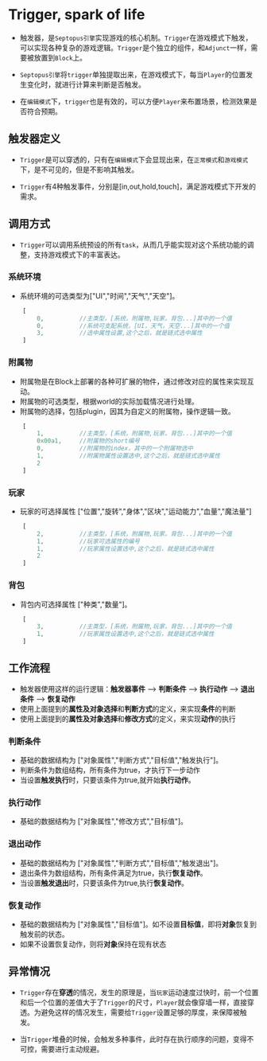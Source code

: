 # Trigger, spark of life

* 触发器，是`Septopus引擎`实现游戏的核心机制。`Trigger`在游戏模式下触发，可以实现各种复杂的游戏逻辑。`Trigger`是个独立的组件，和`Adjunct`一样，需要被放置到`Block`上。

* `Septopus引擎`将`trigger`单独提取出来，在游戏模式下，每当`Player`的位置发生变化时，就进行计算来判断是否触发。

* 在`编辑模式`下，`trigger`也是有效的，可以方便`Player`来布置场景，检测效果是否符合预期。

## 触发器定义

* `Trigger`是可以穿透的，只有在`编辑模式`下会显现出来，在`正常模式`和`游戏模式`下，是不可见的，但是不影响其触发。
  
* `Trigger`有4种触发事件，分别是[in,out,hold,touch]，满足游戏模式下开发的需求。

## 调用方式

* `Trigger`可以调用系统预设的所有`task`，从而几乎能实现对这个系统功能的调整，支持游戏模式下的丰富表达。

### 系统环境

* 系统环境的可选类型为["UI","时间","天气","天空"]。

```Javascript
    [ 
        0,          //主类型，[系统，附属物,玩家，背包...]其中的一个值
        0,          //系统可支配系统，[UI，天气，天空...]其中的一个值
        3,          //选中属性设置,这个之后，就是链式选中属性
    ]
```

### 附属物

* 附属物是在Block上部署的各种可扩展的物件，通过修改对应的属性来实现互动。
* 附属物的可选类型，根据world的实际加载情况进行处理。
* 附属物的选择，包括plugin，因其为自定义的附属物，操作逻辑一致。

```Javascript
    [ 
        1,          //主类型，[系统，附属物,玩家，背包...]其中的一个值
        0x00a1,     //附属物的short编号
        0,          //附属物的index，其中的一个附属物选中
        1,          //附属物属性设置选中,这个之后，就是链式选中属性
        2           
    ]
```

### 玩家

* 玩家的可选择属性 ["位置","旋转","身体","区块","运动能力","血量","魔法量"]

```Javascript
    [ 
        2,          //主类型，[系统，附属物,玩家，背包...]其中的一个值
        1,          //玩家可选属性的编号
        1,          //玩家属性设置选中,这个之后，就是链式选中属性
        2           
    ]
```

### 背包

* 背包内可选择属性 ["种类","数量"]。

```Javascript
    [ 
        3,          //主类型，[系统，附属物,玩家，背包...]其中的一个值
        1,          //玩家属性设置选中,这个之后，就是链式选中属性     
    ]
```

## 工作流程

* 触发器使用这样的运行逻辑：**触发器事件** -->  **判断条件** --> **执行动作** --> **退出条件** --> **恢复动作**
* 使用上面提到的**属性及对象选择**和**判断方式**的定义，来实现**条件**的判断
* 使用上面提到的**属性及对象选择**和**修改方式**的定义，来实现**动作**的执行

### 判断条件

* 基础的数据结构为 ["对象属性","判断方式","目标值","触发执行"]。
* 判断条件为数组结构，所有条件为true，才执行下一步动作
* 当设置**触发执行**时，只要该条件为true,就开始**执行动作**。

### 执行动作

* 基础的数据结构为 ["对象属性","修改方式","目标值"]。

### 退出动作

* 基础的数据结构为 ["对象属性","判断方式","目标值","触发退出"]。
* 退出条件为数组结构，所有条件满足为true，执行**恢复动作**。
* 当设置**触发退出**时，只要该条件为true,执行**恢复动作**。

### 恢复动作

* 基础的数据结构为 ["对象属性","目标值"]。如不设置**目标值**，即将**对象**恢复到触发前的状态。
* 如果不设置恢复动作，则将**对象**保持在现有状态

## 异常情况

* `Trigger`存在**穿透**的情况，发生的原理是，当`玩家`运动速度过快时，前一个位置和后一个位置的差值大于了`Trigger`的尺寸，`Player`就会像穿墙一样，直接穿透。为避免这样的情况发生，需要给`Trigger`设置足够的厚度，来保障被触发。
  
* 当`Trigger`堆叠的时候，会触发多种事件，此时存在执行顺序的问题，变得不可控，需要进行主动规避。